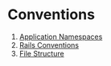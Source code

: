 # Conventions

1. [Application Namespaces](conventions/namespaces.md)
2. [Rails Conventions](conventions/rails.md)
3. [File Structure](conventions/file-structure.md)
